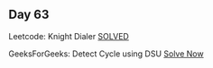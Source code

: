 ## Day 63

Leetcode: Knight Dialer
[SOLVED](https://leetcode.com/problems/knight-dialer/description/?envType=daily-question&envId=2023-11-27)

GeeksForGeeks: Detect Cycle using DSU 
[Solve Now](https://www.geeksforgeeks.org/problems/detect-cycle-using-dsu/1)